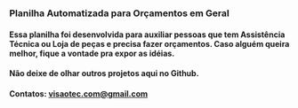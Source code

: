 ### Planilha Automatizada para Orçamentos em Geral
#### Essa planilha foi desenvolvida para auxiliar pessoas que tem Assistência Técnica ou Loja de peças e precisa fazer orçamentos. Caso alguém queira melhor, fique a vontade pra expor as idéias.
#### Não deixe de olhar outros projetos aqui no Github.
#### Contatos: visaotec.com@gmail.com
